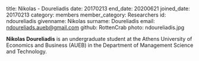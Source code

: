 title: Nikolas - Doureliadis
date: 20170213
end_date: 20200621
joined_date: 20170213
category: members
member_category: Researchers
id: ndoureliadis
givenname: Nikolas
surname: Doureliadis
email: ndoureliads.aueb@gmail.com
github: RottenCrab
photo: ndoureliadis.jpg
 
**Nikolas Doureliadis** is an undergraduate student at the Athens University of Economics and Business (AUEB) in the Department of Management Science and Technology.
